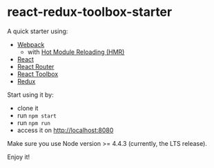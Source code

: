 # react-redux-toolbox-starter

A quick starter using:
* [Webpack](https://webpack.github.io/)
  - with [Hot Module Reloading (HMR)](https://github.com/danmartinez101/babel-preset-react-hmre)
* [React](https://facebook.github.io/react/)
* [React Router](https://github.com/reactjs/react-router)
* [React Toolbox](http://react-toolbox.com)
* [Redux](http://redux.js.org)

Start using it by:
* clone it
* run `npm start`
* run `npm run`
* access it on [http://localhost:8080](http://localhost:8080)

Make sure you use Node version >= 4.4.3 (currently, the LTS release).

Enjoy it!